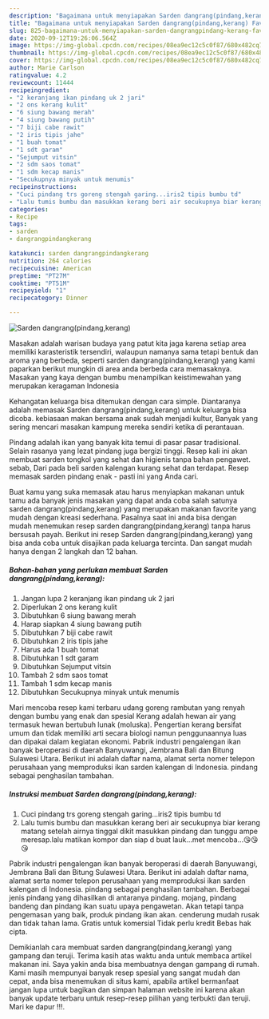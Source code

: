 ```yaml
---
description: "Bagaimana untuk menyiapakan Sarden dangrang(pindang,kerang) Favorite"
title: "Bagaimana untuk menyiapakan Sarden dangrang(pindang,kerang) Favorite"
slug: 825-bagaimana-untuk-menyiapakan-sarden-dangrangpindang-kerang-favorite
date: 2020-09-12T19:26:06.564Z
image: https://img-global.cpcdn.com/recipes/08ea9ec12c5c0f87/680x482cq70/sarden-dangrangpindangkerang-foto-resep-utama.jpg
thumbnail: https://img-global.cpcdn.com/recipes/08ea9ec12c5c0f87/680x482cq70/sarden-dangrangpindangkerang-foto-resep-utama.jpg
cover: https://img-global.cpcdn.com/recipes/08ea9ec12c5c0f87/680x482cq70/sarden-dangrangpindangkerang-foto-resep-utama.jpg
author: Marie Carlson
ratingvalue: 4.2
reviewcount: 11444
recipeingredient:
- "2 keranjang ikan pindang uk 2 jari"
- "2 ons kerang kulit"
- "6 siung bawang merah"
- "4 siung bawang putih"
- "7 biji cabe rawit"
- "2 iris tipis jahe"
- "1 buah tomat"
- "1 sdt garam"
- "Sejumput vitsin"
- "2 sdm saos tomat"
- "1 sdm kecap manis"
- "Secukupnya minyak untuk menumis"
recipeinstructions:
- "Cuci pindang trs goreng stengah garing...iris2 tipis bumbu td"
- "Lalu tumis bumbu dan masukkan kerang beri air secukupnya biar kerang matang setelah airnya tinggal dikit masukkan pindang dan tunggu ampe meresap.lalu matikan kompor dan siap d buat lauk...met mencoba...😘😘😘"
categories:
- Recipe
tags:
- sarden
- dangrangpindangkerang

katakunci: sarden dangrangpindangkerang 
nutrition: 264 calories
recipecuisine: American
preptime: "PT27M"
cooktime: "PT51M"
recipeyield: "1"
recipecategory: Dinner

---
```



![Sarden dangrang(pindang,kerang)](https://img-global.cpcdn.com/recipes/08ea9ec12c5c0f87/680x482cq70/sarden-dangrangpindangkerang-foto-resep-utama.jpg)

Masakan adalah warisan budaya yang patut kita jaga karena setiap area memiliki karasteristik tersendiri, walaupun namanya sama tetapi bentuk dan aroma yang berbeda, seperti sarden dangrang(pindang,kerang) yang kami paparkan berikut mungkin di area anda berbeda cara memasaknya. Masakan yang kaya dengan bumbu menampilkan keistimewahan yang merupakan keragaman Indonesia

Kehangatan keluarga bisa ditemukan dengan cara simple. Diantaranya adalah memasak Sarden dangrang(pindang,kerang) untuk keluarga bisa dicoba. kebiasaan makan bersama anak sudah menjadi kultur, Banyak yang sering mencari masakan kampung mereka sendiri ketika di perantauan.

Pindang adalah ikan yang banyak kita temui di pasar pasar tradisional. Selain rasanya yang lezat pindang juga bergizi tinggi. Resep kali ini akan membuat sarden tongkol yang sehat dan higienis tanpa bahan pengawet. sebab, Dari pada beli sarden kalengan kurang sehat dan terdapat. Resep memasak sarden pindang enak - pasti ini yang Anda cari.

Buat kamu yang suka memasak atau harus menyiapkan makanan untuk tamu ada banyak jenis masakan yang dapat anda coba salah satunya sarden dangrang(pindang,kerang) yang merupakan makanan favorite yang mudah dengan kreasi sederhana. Pasalnya saat ini anda bisa dengan mudah menemukan resep sarden dangrang(pindang,kerang) tanpa harus bersusah payah.
Berikut ini resep Sarden dangrang(pindang,kerang) yang bisa anda coba untuk disajikan pada keluarga tercinta. Dan sangat mudah hanya dengan 2 langkah dan 12 bahan.


<!--inarticleads1-->

##### Bahan-bahan yang perlukan membuat Sarden dangrang(pindang,kerang):

1. Jangan lupa 2 keranjang ikan pindang uk 2 jari
1. Diperlukan 2 ons kerang kulit
1. Dibutuhkan 6 siung bawang merah
1. Harap siapkan 4 siung bawang putih
1. Dibutuhkan 7 biji cabe rawit
1. Dibutuhkan 2 iris tipis jahe
1. Harus ada 1 buah tomat
1. Dibutuhkan 1 sdt garam
1. Dibutuhkan Sejumput vitsin
1. Tambah 2 sdm saos tomat
1. Tambah 1 sdm kecap manis
1. Dibutuhkan Secukupnya minyak untuk menumis


Mari mencoba resep kami terbaru udang goreng rambutan yang renyah dengan bumbu yang enak dan spesial Kerang adalah hewan air yang termasuk hewan bertubuh lunak (moluska). Pengertian kerang bersifat umum dan tidak memiliki arti secara biologi namun penggunaannya luas dan dipakai dalam kegiatan ekonomi. Pabrik industri pengalengan ikan banyak beroperasi di daerah Banyuwangi, Jembrana Bali dan Bitung Sulawesi Utara. Berikut ini adalah daftar nama, alamat serta nomer telepon perusahaan yang memproduksi ikan sarden kalengan di Indonesia. pindang sebagai penghasilan tambahan. 

<!--inarticleads2-->

##### Instruksi membuat  Sarden dangrang(pindang,kerang):

1. Cuci pindang trs goreng stengah garing...iris2 tipis bumbu td
1. Lalu tumis bumbu dan masukkan kerang beri air secukupnya biar kerang matang setelah airnya tinggal dikit masukkan pindang dan tunggu ampe meresap.lalu matikan kompor dan siap d buat lauk...met mencoba...😘😘😘


Pabrik industri pengalengan ikan banyak beroperasi di daerah Banyuwangi, Jembrana Bali dan Bitung Sulawesi Utara. Berikut ini adalah daftar nama, alamat serta nomer telepon perusahaan yang memproduksi ikan sarden kalengan di Indonesia. pindang sebagai penghasilan tambahan. Berbagai jenis pindang yang dihasilkan di antaranya pindang. mojang, pindang bandeng dan pindang ikan suatu upaya pengawetan. Akan tetapi tanpa pengemasan yang baik, produk pindang ikan akan. cenderung mudah rusak dan tidak tahan lama. Gratis untuk komersial Tidak perlu kredit Bebas hak cipta. 

Demikianlah cara membuat sarden dangrang(pindang,kerang) yang gampang dan teruji. Terima kasih atas waktu anda untuk membaca artikel makanan ini. Saya yakin anda bisa membuatnya dengan gampang di rumah. Kami masih mempunyai banyak resep spesial yang sangat mudah dan cepat, anda bisa menemukan di situs kami, apabila artikel bermanfaat jangan lupa untuk bagikan dan simpan halaman website ini karena akan banyak update terbaru untuk resep-resep pilihan yang terbukti dan teruji. Mari ke dapur !!!. 
